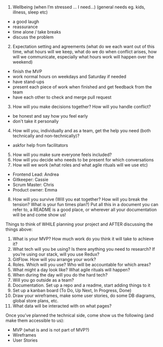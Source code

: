 1. Wellbeing (when I’m stressed ... I need...) (general needs eg. kids, illness, sleep etc)
- a good laugh
- reassurance
- time alone / take breaks
- discuss the problem

2. Expectation setting and agreements (what do we each want out of this time, what hours will we keep, what do we do when conflict arises, how will we communicate, especially what hours work will happen over the weekend)
- finish the MVP
- work normal hours on weekdays and Saturday if needed
- have stand-ups
- present each piece of work when finished and get feedback from the team
- have each other to check and merge pull request

3. How will you make decisions together? How will you handle conflict?
- be honest and say how you feel early
- don't take it personally

4. How will you, individually and as a team, get the help you need (both technically and non-technically)?
- askfor help from facilitators

5. How will you make sure everyone feels included?
6. How will you decide who needs to be present for which conversations
7. How will we work (what roles and what agile rituals will we use etc)
- Frontend Lead: Andrea
- Gitkeeper: Cassie
- Scrum Master: Chris
- Product owner: Emma

8. How will you survive (Will you eat together? How will you break the tension? What is your fun times plan?)
Put all this in a document you can refer to, a README is a good place, or wherever all your documentation will be and come show us!



Things to think of WHILE planning your project and AFTER discussing the things above:
1. What is your MVP? How much work do you think it will take to achieve it?
2. What tech will you be using? Is there anything you need to research? If you’re using our stack, will you use Redux?
3. GitFlow. How will you arrange your work?
4. Roles. Which will you use? Who will be accountable for which areas?
5. What might a day look like? What agile rituals will happen?
6. When during the day will you do the hard tech?
7. Will you go outside as a team?
8. Documentation. Set up a repo and a readme, start adding things to it
9. Set up a kanban board (To Do, Up Next, In Progress, Done)
10. Draw your wireframes, make some user stories, do some DB diagrams, global store plans, etc.
11. What data will be interacted with on what pages?

Once you’ve planned the technical side, come show us the following (and make them accessible to us):
- MVP (what is and is not part of MVP?)
- Wireframes
- User Stories
